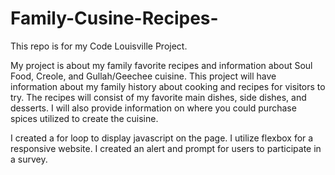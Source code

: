 # Family-Cusine-Recipes-

This repo is for my Code Louisville Project. 

My project is about my family favorite recipes and information about Soul Food, Creole, and Gullah/Geechee
cuisine. This project will have information about my family history about cooking and recipes for visitors to 
try. The recipes will consist of my favorite main dishes, side dishes, and desserts. I will also 
provide information on where you could purchase spices utilized to create the cuisine. 



I created a for loop to display javascript on the page. I utilize flexbox for a responsive website. I created
an alert and prompt for users to participate in a survey. 



